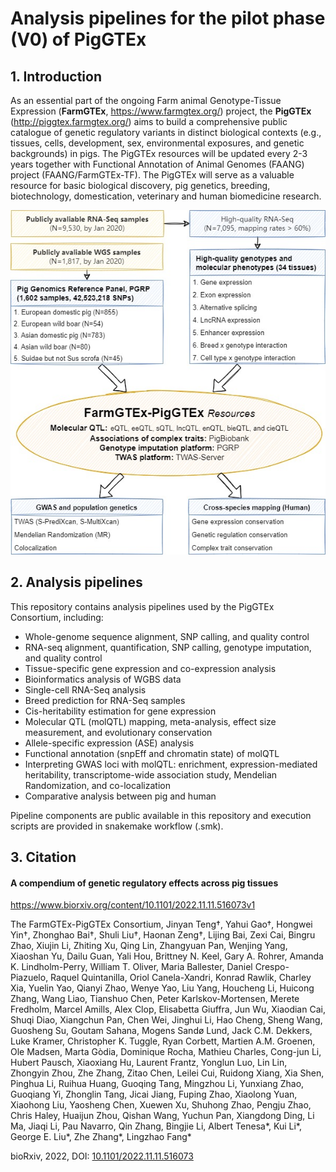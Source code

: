 # Analysis pipelines for the pilot phase (V0) of PigGTEx 

## 1. Introduction

As an essential part of the ongoing Farm animal Genotype-Tissue Expression (**FarmGTEx**, https://www.farmgtex.org/) project, the **PigGTEx** (http://piggtex.farmgtex.org/) aims to build a comprehensive public catalogue of genetic regulatory variants in distinct biological contexts (e.g., tissues, cells, development, sex, environmental exposures, and genetic backgrounds) in pigs. The PigGTEx resources will be updated every 2-3 years together with Functional Annotation of Animal Genomes (FAANG) project (FAANG/FarmGTEx-TF). The PigGTEx will serve as a valuable resource for basic biological discovery, pig genetics, breeding, biotechnology, domestication, veterinary and human biomedicine research.



![PigGTEx-pipeline-V1.1](https://raw.githubusercontent.com/FarmGTEx/PigGTEx-Pipeline-v0/master/PigGTEx-pipeline-V1.1.jpg)



## 2. Analysis pipelines

This repository contains analysis pipelines used by the PigGTEx Consortium, including:

- Whole-genome sequence alignment, SNP calling, and quality control
- RNA-seq alignment, quantification, SNP calling, genotype imputation, and quality control
- Tissue-specific gene expression and co-expression analysis
- Bioinformatics analysis of WGBS data
- Single-cell RNA-Seq analysis
- Breed prediction for RNA-Seq samples
- Cis-heritability estimation for gene expression
- Molecular QTL (molQTL) mapping, meta-analysis, effect size measurement, and evolutionary conservation
- Allele-specific expression (ASE) analysis
- Functional annotation (snpEff and chromatin state) of molQTL
- Interpreting GWAS loci with molQTL: enrichment, expression-mediated heritability, transcriptome-wide association study, Mendelian Randomization, and co-localization
- Comparative analysis between pig and human



Pipeline components are public available in this repository and execution scripts are provided in snakemake workflow (.smk). 

## 3. Citation
#### **A compendium of genetic regulatory effects across pig tissues**

https://www.biorxiv.org/content/10.1101/2022.11.11.516073v1

The FarmGTEx-PigGTEx Consortium, Jinyan Teng†, Yahui Gao†, Hongwei Yin†, Zhonghao Bai†, Shuli Liu†, Haonan Zeng†, Lijing Bai, Zexi Cai, Bingru Zhao, Xiujin Li, Zhiting Xu, Qing Lin, Zhangyuan Pan, Wenjing Yang, Xiaoshan Yu, Dailu Guan, Yali Hou, Brittney N. Keel, Gary A. Rohrer, Amanda K. Lindholm-Perry, William T. Oliver, Maria Ballester, Daniel Crespo-Piazuelo, Raquel Quintanilla, Oriol Canela-Xandri, Konrad Rawlik, Charley Xia, Yuelin Yao, Qianyi Zhao, Wenye Yao, Liu Yang, Houcheng Li, Huicong Zhang, Wang Liao, Tianshuo Chen, Peter Karlskov-Mortensen, Merete Fredholm, Marcel Amills, Alex Clop, Elisabetta Giuffra, Jun Wu, Xiaodian Cai, Shuqi Diao, Xiangchun Pan, Chen Wei, Jinghui Li, Hao Cheng, Sheng Wang, Guosheng Su, Goutam Sahana, Mogens Sandø Lund, Jack C.M. Dekkers, Luke Kramer, Christopher K. Tuggle, Ryan Corbett, Martien A.M. Groenen, Ole Madsen, Marta Gòdia, Dominique Rocha, Mathieu Charles, Cong-jun Li, Hubert Pausch, Xiaoxiang Hu, Laurent Frantz, Yonglun Luo, Lin Lin, Zhongyin Zhou, Zhe Zhang, Zitao Chen, Leilei Cui, Ruidong Xiang, Xia Shen, Pinghua Li, Ruihua Huang, Guoqing Tang, Mingzhou Li, Yunxiang Zhao, Guoqiang Yi, Zhonglin Tang, Jicai Jiang, Fuping Zhao, Xiaolong Yuan, Xiaohong Liu, Yaosheng Chen, Xuewen Xu, Shuhong Zhao, Pengju Zhao, Chris Haley, Huaijun Zhou, Qishan Wang, Yuchun Pan, Xiangdong Ding, Li Ma, Jiaqi Li, Pau Navarro, Qin Zhang, Bingjie Li, Albert Tenesa*, Kui Li*, George E. Liu*, Zhe Zhang*, Lingzhao Fang*

bioRxiv, 2022, DOI: [10.1101/2022.11.11.516073](https://www.biorxiv.org/content/10.1101/2022.11.11.516073v1)